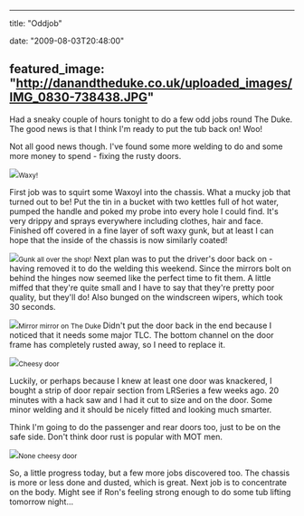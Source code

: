
---
title: "Oddjob"

date: "2009-08-03T20:48:00"

featured_image: "http://danandtheduke.co.uk/uploaded_images/IMG_0830-738438.JPG"
---


Had a sneaky couple of hours tonight to do a few odd jobs round The Duke. The good news is that I think I'm ready to put the tub back on! Woo!

Not all good news though.  I've found some more welding to do and some more money to spend - fixing the rusty doors.

<a href="http://danandtheduke.co.uk/uploaded_images/IMG_0830-738443.JPG"><img src="/images/oddjob/IMG_0830-738438.JPG"/></a><span style="font-size:85%;">Waxy!</span>

First job was to squirt some Waxoyl into the chassis.  What a mucky job that turned out to be!  Put the tin in a bucket with two kettles full of hot water, pumped the handle and poked my probe into every hole I could find.  It's very drippy and sprays everywhere including  clothes, hair and face.  Finished off covered in a fine layer of soft waxy gunk, but at least I can hope that the inside of the chassis is now similarly coated!

<a href="http://danandtheduke.co.uk/uploaded_images/IMG_0831-714474.JPG"><img src="/images/oddjob/IMG_0831-714436.JPG"/></a><span style="font-size:85%;">Gunk all over the shop!</span>
<span style="font-size:100%;">
Next plan was to put the driver's door back on - having removed it to do the welding this weekend.  Since the mirrors bolt on behind the hinges now seemed like the perfect time to fit them.  A little miffed that they're quite small and I have to say that they're pretty poor quality, but they'll do!  Also bunged on the windscreen wipers, which took 30 seconds.

</span><a href="http://danandtheduke.co.uk/uploaded_images/IMG_0837-714414.JPG"><img src="/images/oddjob/IMG_0837-714410.JPG"/></a><span style="font-size:85%;">Mirror mirror on The Duke
</span>
Didn't put the door back in the end because I noticed that it needs some major TLC.  The bottom channel on the door frame has completely rusted away, so I need to replace it.

<a href="http://danandtheduke.co.uk/uploaded_images/IMG_0840-785228.JPG"><img src="/images/oddjob/IMG_0840-785224.JPG"/></a><span style="font-size:85%;">Cheesy door</span>

Luckily, or perhaps because I knew at least one door was knackered, I bought a strip of door repair section from LRSeries a few weeks ago.  20 minutes with a hack saw and I had it cut to size and on the door.  Some minor welding and it should be nicely fitted and looking much smarter.

Think I'm going to do the passenger and rear doors too, just to be on the safe side.  Don't think door rust is popular with MOT men.

<a href="http://danandtheduke.co.uk/uploaded_images/IMG_0848-785207.JPG"><img src="/images/oddjob/IMG_0848-785202.JPG"/></a><span style="font-size:85%;">None cheesy door</span>

So, a little progress today, but a few more jobs discovered too.  The chassis is more or less done and dusted, which is great.  Next job is to concentrate on the body.  Might see if Ron's feeling strong enough to do some tub lifting tomorrow night...